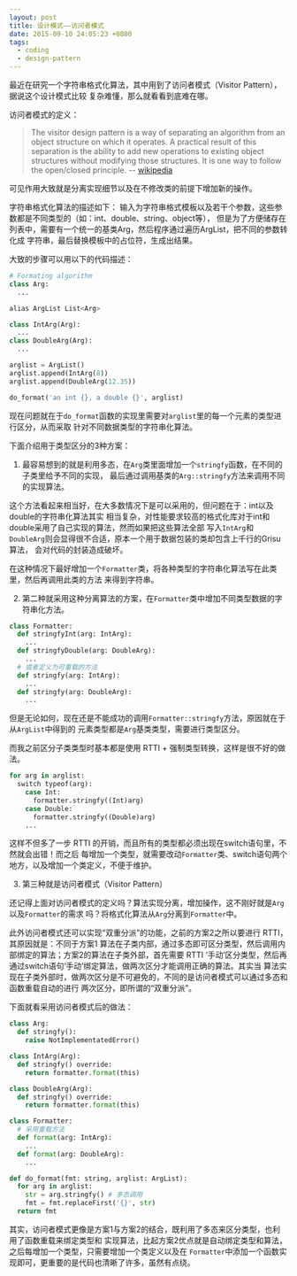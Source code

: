 ```yaml
---
layout: post
title: 设计模式——访问者模式
date: 2015-09-10 24:05:23 +0800
tags:
  - coding
  - design-pattern
---
```

最近在研究一个字符串格式化算法，其中用到了访问者模式（Visitor Pattern），据说这个设计模式比较
复杂难懂，那么就看看到底难在哪。

访问者模式的定义：

> The visitor design pattern is a way of separating an algorithm from an object
structure on which it operates.
> A practical result of this separation is the ability to add new operations to
existing object structures without modifying those structures.
> It is one way to follow the open/closed principle.
> -- [wikipedia](https://en.wikipedia.org/wiki/Visitor_pattern)

可见作用大致就是分离实现细节以及在不修改类的前提下增加新的操作。

字符串格式化算法的描述如下：
输入为字符串格式模板以及若干个参数，这些参数都是不同类型的（如：int、double、string、object等），
但是为了方便储存在列表中，需要有一个统一的基类Arg，然后程序通过遍历ArgList，把不同的参数转化成
字符串，最后替换模板中的占位符，生成出结果。

大致的步骤可以用以下的代码描述：

```python
# Formating algorithm
class Arg:
  ...

alias ArgList List<Arg>

class IntArg(Arg):
  ...
class DoubleArg(Arg):
  ...

arglist = ArgList()
arglist.append(IntArg(8))
arglist.append(DoubleArg(12.35))

do_format('an int {}, a double {}', arglist)
```

现在问题就在于`do_format`函数的实现里需要对`arglist`里的每一个元素的类型进行区分，从而采取
针对不同数据类型的字符串化算法。

下面介绍用于类型区分的3种方案：

1. 最容易想到的就是利用多态，在`Arg`类里面增加一个`stringfy`函数，在不同的子类里给予不同的实现，
最后通过调用基类的`Arg::stringfy`方法来调用不同的实现算法。

这个方法看起来相当好，在大多数情况下是可以采用的，但问题在于：int以及double的字符串化算法其实
相当复杂，对性能要求较高的格式化库对于int和double采用了自己实现的算法，然而如果把这些算法全部
写入`IntArg`和`DoubleArg`则会显得很不合适，原本一个用于数据包装的类却包含上千行的Grisu算法，
会对代码的封装造成破坏。

在这种情况下最好增加一个`Formatter`类，将各种类型的字符串化算法写在此类里，然后再调用此类的方法
来得到字符串。

2. 第二种就采用这种分离算法的方案，在`Formatter`类中增加不同类型数据的字符串化方法。

```python
class Formatter:
  def stringfyInt(arg: IntArg):
    ...
  def stringfyDouble(arg: DoubleArg):
    ...
  # 或者定义为可重载的方法
  def stringfy(arg: IntArg):
    ...
  def stringfy(arg: DoubleArg):
    ...
```

但是无论如何，现在还是不能成功的调用`Formatter::stringfy`方法，原因就在于从`ArgList`中得到的
元素类型都是`Arg`基类类型，需要进行类型区分。

而我之前区分子类类型时基本都是使用 RTTI + 强制类型转换，这样是很不好的做法。

```python
for arg in arglist:
  switch typeof(arg):
    case Int:
      formatter.stringfy((Int)arg)
    case Double:
      formatter.stringfy((Double)arg)
    ...
```

这样不但多了一步 RTTI 的开销，而且所有的类型都必须出现在switch语句里，不然就会出错！而之后
每增加一个类型，就需要改动`Formatter`类、switch语句两个地方，以及增加一个类定义，不便于维护。

3. 第三种就是访问者模式（Visitor Pattern）

还记得上面对访问者模式的定义吗？算法实现分离，增加操作，这不刚好就是`Arg`以及`Formatter`的需求
吗？将格式化算法从`Arg`分离到`Formatter`中。

此外访问者模式还可以实现“双重分派”的功能，之前的方案2之所以要进行 RTTI，其原因就是：不同于方案1
算法在子类内部，通过多态即可区分类型，然后调用内部绑定的算法；方案2的算法在子类外部，首先需要
RTTI ‘手动’区分类型，然后再通过switch语句‘手动’绑定算法，做两次区分才能调用正确的算法。其实当
算法实现在子类外部时，做两次区分是不可避免的，不同的是访问者模式可以通过多态和函数重载自动的进行
两次区分，即所谓的“双重分派”。

下面就看采用访问者模式后的做法：

```python
class Arg:
  def stringfy():
    raise NotImplementatedError()

class IntArg(Arg):
  def stringfy() override:
    return formatter.format(this)

class DoubleArg(Arg):
  def stringfy() override:
    return formatter.format(this)

class Formatter:
  # 采用重载方法
  def format(arg: IntArg):
    ...
  def format(arg: DoubleArg):
    ...

def do_format(fmt: string, arglist: ArgList):
  for arg in arglist:
    str = arg.stringfy() # 多态调用
    fmt = fmt.replaceFirst('{}', str)
  return fmt
```

其实，访问者模式更像是方案1与方案2的结合，既利用了多态来区分类型，也利用了函数重载来绑定类型和
实现算法，比起方案2优点就是自动绑定类型和算法，之后每增加一个类型，只需要增加一个类定义以及在
`Formatter`中添加一个函数实现即可，更重要的是代码也清晰了许多，虽然有点绕。
